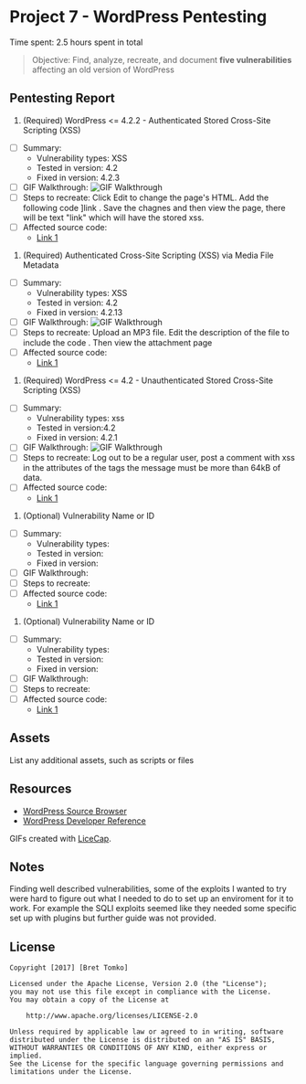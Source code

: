 # Project 7 - WordPress Pentesting

Time spent: 2.5 hours spent in total

> Objective: Find, analyze, recreate, and document **five vulnerabilities** affecting an old version of WordPress

## Pentesting Report

1. (Required)  WordPress <= 4.2.2 - Authenticated Stored Cross-Site Scripting (XSS)
  - [ ] Summary: 
    - Vulnerability types: XSS
    - Tested in version: 4.2
    - Fixed in version:  4.2.3
  - [ ] GIF Walkthrough: <img src='https://i.imgur.com/a/Ut3Zv' title='GIF Walkthrough' width='' alt='GIF Walkthrough' /> 
  - [ ] Steps to recreate: Click Edit to change the page's HTML. Add the following code <a href="[caption code=">]</a><a title=" onmouseover=alert('test')  ">link</a> . Save the chagnes and then view the page, there will be text "link" which will have the stored xss.
  - [ ] Affected source code:
    - [Link 1](https://wordpress.org/news/2015/07/wordpress-4-2-3/)
1. (Required) Authenticated Cross-Site Scripting (XSS) via Media File Metadata
  - [ ] Summary: 
    - Vulnerability types: XSS
    - Tested in version: 4.2
    - Fixed in version: 4.2.13
  - [ ] GIF Walkthrough: <img src='https://imgur.com/a/P9RIB' title='GIF Walkthrough' width='' alt='GIF Walkthrough' /> 
  - [ ] Steps to recreate: Upload an MP3 file. Edit the description of the file to include the code <script>prompt(1)</script> . Then view the attachment page
  - [ ] Affected source code:
    - [Link 1](https://github.com/WordPress/WordPress/commit/28f838ca3ee205b6f39cd2bf23eb4e5f52796bd7)
1. (Required) WordPress <= 4.2 - Unauthenticated Stored Cross-Site Scripting (XSS)
  - [ ] Summary: 
    - Vulnerability types: xss
    - Tested in version:4.2
    - Fixed in version: 4.2.1
  - [ ] GIF Walkthrough: <img src='https://imgur.com/a/qbPwO' title='GIF Walkthrough' width='' alt='GIF Walkthrough' />
  - [ ] Steps to recreate: Log out to be a regular user, post a comment with xss in the attributes of the <a> tags the message must be more than 64kB of data. <a title='x onmouseover=alert(unescape(/hello%20world/.source)) style=position:absolute;left:0;top:0;width:5000px;height:5000px  AAAAAAAAAAAA...[64 kb]..AAA'></a>
  - [ ] Affected source code:
    - [Link 1](https://wpvulndb.com/vulnerabilities/7945)
1. (Optional) Vulnerability Name or ID
  - [ ] Summary: 
    - Vulnerability types:
    - Tested in version:
    - Fixed in version: 
  - [ ] GIF Walkthrough: 
  - [ ] Steps to recreate: 
  - [ ] Affected source code:
    - [Link 1](https://core.trac.wordpress.org/browser/tags/version/src/source_file.php)
1. (Optional) Vulnerability Name or ID
  - [ ] Summary: 
    - Vulnerability types:
    - Tested in version:
    - Fixed in version: 
  - [ ] GIF Walkthrough: 
  - [ ] Steps to recreate: 
  - [ ] Affected source code:
    - [Link 1](https://core.trac.wordpress.org/browser/tags/version/src/source_file.php) 

## Assets

List any additional assets, such as scripts or files

## Resources

- [WordPress Source Browser](https://core.trac.wordpress.org/browser/)
- [WordPress Developer Reference](https://developer.wordpress.org/reference/)

GIFs created with [LiceCap](http://www.cockos.com/licecap/).

## Notes

Finding well described vulnerabilities, some of the exploits I wanted to try were hard to figure out what I needed to do to set up an
enviroment for it to work. For example the SQLI exploits seemed like they needed some specific set up with plugins but further guide was not provided.

## License

    Copyright [2017] [Bret Tomko]

    Licensed under the Apache License, Version 2.0 (the "License");
    you may not use this file except in compliance with the License.
    You may obtain a copy of the License at

        http://www.apache.org/licenses/LICENSE-2.0

    Unless required by applicable law or agreed to in writing, software
    distributed under the License is distributed on an "AS IS" BASIS,
    WITHOUT WARRANTIES OR CONDITIONS OF ANY KIND, either express or implied.
    See the License for the specific language governing permissions and
    limitations under the License.
